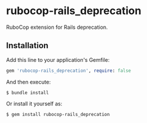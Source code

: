 # rubocop-rails_deprecation

RuboCop extension for Rails deprecation.

## Installation

Add this line to your application's Gemfile:

```ruby
gem 'rubocop-rails_deprecation', require: false
```

And then execute:

    $ bundle install

Or install it yourself as:

    $ gem install rubocop-rails_deprecation
